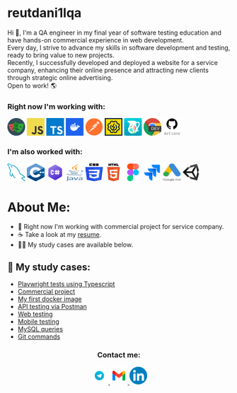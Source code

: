 # reutdani1lqa

Hi 👋, I'm a QA engineer in my final year of software testing education and have hands-on commercial experience in web development. <br>
Every day, I strive to advance my skills in software development and testing, ready to bring value to new projects. <br>
Recently, I successfully developed and deployed a website for a service company, enhancing their online presence and attracting new clients through strategic online advertising. <br>
Open to work! 🌎

### Right now I'm working with:
<img src="https://github.com/reutdani1lqa/reutdani1lqa/blob/main/images/playwright.png" width="40" height="40"> <img src="https://github.com/reutdani1lqa/reutdani1lqa/blob/main/images/javaScript.png" width="40" height="40"> <img src="https://github.com/reutdani1lqa/reutdani1lqa/blob/main/images/typescript.svg" width="40" height="40"> <img src="https://github.com/reutdani1lqa/reutdani1lqa/blob/main/images/docker.jpg" width="40" height="40"> <img src="https://github.com/reutdani1lqa/reutdani1lqa/blob/main/images/postman.png" width="40" height="40"> <img src="https://github.com/reutdani1lqa/reutdani1lqa/blob/main/images/soapui.png" width="40" height="40"> <img src="https://github.com/reutdani1lqa/reutdani1lqa/blob/main/images/charles.png" width="40" height="40"> <img src="https://github.com/reutdani1lqa/reutdani1lqa/blob/main/images/devtools.png" width="40" height="40"> <img src="https://github.com/reutdani1lqa/reutdani1lqa/blob/main/images/GitHub Actions.svg" width="40" height="40">

### I'm also worked with:
<img src="https://github.com/reutdani1lqa/reutdani1lqa/blob/main/images/mysql.png" width="40" height="40"> <img src="https://github.com/reutdani1lqa/reutdani1lqa/blob/main/images/C++.png" width="40" height="40"> <img src="https://github.com/reutdani1lqa/reutdani1lqa/blob/main/images/C-sharp.png" width="40" height="40"> <img src="https://github.com/reutdani1lqa/reutdani1lqa/blob/main/images/Java.png" width="40" height="40"> <img src="https://github.com/reutdani1lqa/reutdani1lqa/blob/main/images/CSS.png" width="40" height="40"> <img src="https://github.com/reutdani1lqa/reutdani1lqa/blob/main/images/HTML.png" width="40" height="40"> <img src="https://github.com/reutdani1lqa/reutdani1lqa/blob/main/images/figma.png" width="40" height="40"> <img src="https://github.com/reutdani1lqa/reutdani1lqa/blob/main/images/jira.png" width="40" height="40"> <img src="https://github.com/reutdani1lqa/reutdani1lqa/blob/main/images/Google_Ads.png" width="40" height="40"> <img src="https://github.com/reutdani1lqa/reutdani1lqa/blob/main/images/Unity.png" width="40" height="40">


# About Me:
- 💢 Right now I'm working with commercial project for service company.
- ☕ Take a look at my [resume](https://drive.google.com/file/d/19Pc7G0xwhwi_rh2Vbj4Gv5JKsKE9rTYk/view?usp=sharing).
- 👨‍🎓 My study cases are available below.

## 👀 My study cases:
- [Playwright tests using Typescript](https://github.com/reutdani1lqa/playwright_practice)
- [Commercial project](https://resoftime.by)
- [My first docker image](https://hub.docker.com/repositories/kidjoseph8)
- [API testing via Postman](https://github.com/reutdani1lqa/api_testing)
- [Web testing](https://github.com/reutdani1lqa/web_testing)
- [Mobile testing](https://github.com/reutdani1lqa/mobile_testing)
- [MySQL queries](https://github.com/reutdani1lqa/mysql)
- [Git commands](https://github.com/reutdani1lqa/git)


<div align="center">
  <h3>Contact me:</h3>
  <a href="https://t.me/dnclq" target="_blank">
    <img src="https://github.com/reutdani1lqa/reutdani1lqa/blob/main/images/tg.png" width="40" height="40">
  </a>
  <a href="mailto:workdnl21@gmail.com" target="_blank">
    <img src="https://github.com/reutdani1lqa/reutdani1lqa/blob/main/images/gmail.png" width="40" height="40">
  </a>
  <a href="https://linkedin.com/in/reutdani1lqa" target="_blank">
    <img src="https://github.com/reutdani1lqa/reutdani1lqa/blob/main/images/linkedin.png" width="40" height="40">
  </a>
</div>
